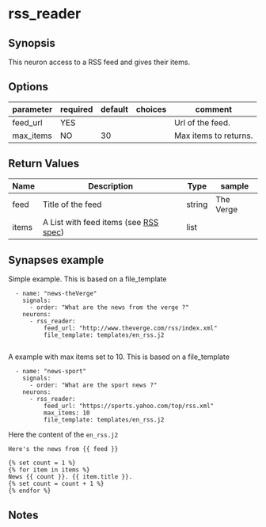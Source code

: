 # rss_reader

## Synopsis

This neuron access to a RSS feed and gives their items.

## Options

| parameter | required | default | choices | comment               |
|-----------|----------|---------|---------|-----------------------|
| feed_url  | YES      |         |         | Url of the feed.      |
| max_items | NO       | 30      |         | Max items to returns. |

## Return Values

| Name     | Description                                                                            | Type    | sample                          |
|----------|----------------------------------------------------------------------------------------|---------|---------------------------------|
| feed     | Title of the feed                                                                      | string  | The Verge                       |
| items    | A List with feed items (see [RSS spec](https://validator.w3.org/feed/docs/rss2.html))  | list    |                                 |

## Synapses example

Simple example. This is based on a file_template

```
  - name: "news-theVerge"
    signals:
      - order: "What are the news from the verge ?"
    neurons:
      - rss_reader:
          feed_url: "http://www.theverge.com/rss/index.xml"
          file_template: templates/en_rss.j2
          
```

A example with max items set to 10. This is based on a file_template
```
  - name: "news-sport"
    signals:
      - order: "What are the sport news ?"
    neurons:
      - rss_reader:
          feed_url: "https://sports.yahoo.com/top/rss.xml"
          max_items: 10
          file_template: templates/en_rss.j2    
```

Here the content of the `en_rss.j2`
```
Here's the news from {{ feed }}

{% set count = 1 %}
{% for item in items %}
News {{ count }}. {{ item.title }}.
{% set count = count + 1 %}
{% endfor %}
```
## Notes

